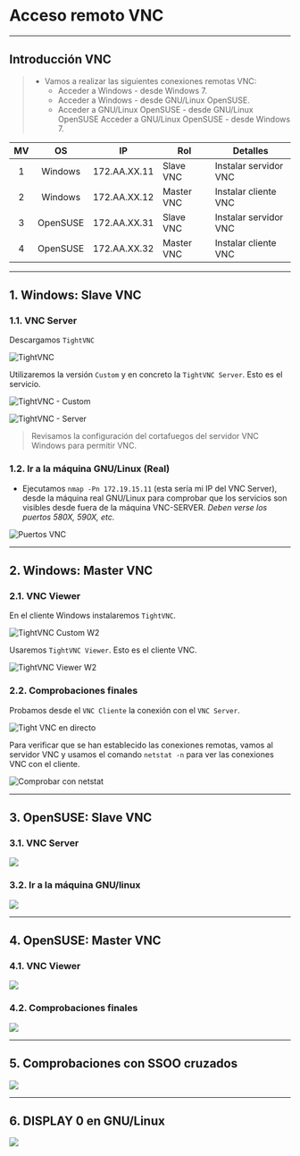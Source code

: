 
# Acceso remoto VNC

---

## Introducción VNC

> * Vamos a realizar las siguientes conexiones remotas VNC:
>   * Acceder a Windows - desde Windows 7.
>   * Acceder a Windows - desde GNU/Linux OpenSUSE.
>   * Acceder a GNU/Linux OpenSUSE - desde GNU/Linux OpenSUSE
Acceder a GNU/Linux OpenSUSE - desde Windows 7.

| MV | OS       | IP           | Rol        | Detalles              |
| :-: | :-------: | ------------ | ---------- | --------------------- |
|  1 | Windows  | 172.AA.XX.11 | Slave VNC  | Instalar servidor VNC |
|  2 | Windows  | 172.AA.XX.12 | Master VNC | Instalar cliente VNC  |
|  3 | OpenSUSE | 172.AA.XX.31 | Slave VNC  | Instalar servidor VNC |
|  4 | OpenSUSE | 172.AA.XX.32 | Master VNC | Instalar cliente VNC  |

---

## 1. Windows: Slave VNC

### 1.1. VNC Server

Descargamos `TightVNC`

![TightVNC](./images/tightvnc.png)

Utilizaremos la versión `Custom` y en concreto la `TightVNC Server`. Esto es el servicio.

![TightVNC - Custom](./images/custom-tightvnc.png)

![TightVNC - Server](./images/tight-server.png)

> Revisamos la configuración del cortafuegos del servidor VNC Windows para permitir VNC.

### 1.2. Ir a la máquina GNU/Linux (Real)

* Ejecutamos `nmap -Pn 172.19.15.11` (esta sería mi IP del VNC Server), desde la máquina real GNU/Linux para comprobar que los servicios son visibles desde fuera de la máquina VNC-SERVER.
*Deben verse los puertos 580X, 590X, etc.*

![Puertos VNC](./images/vnc-comp-mr.png)

---

## 2. Windows: Master VNC

### 2.1. VNC Viewer

En el cliente Windows instalaremos `TightVNC`.

![TightVNC Custom W2](./images/tight-custom-w2.png)

Usaremos `TightVNC Viewer`. Esto es el cliente VNC.

![TightVNC Viewer W2](./images/tight-viewer-w2.png)

### 2.2. Comprobaciones finales

Probamos desde el `VNC Cliente` la conexión con el `VNC Server`.

![Tight VNC en directo](./images/tight-directo.png)

Para verificar que se han establecido las conexiones remotas, vamos al servidor VNC y usamos el comando `netstat -n` para ver las conexiones VNC con el cliente.

![Comprobar con netstat](./images/tightvnc-server-cliente.png)

---

## 3. OpenSUSE: Slave VNC

### 3.1. VNC Server



![](./images/.png)

### 3.2. Ir a la máquina GNU/linux



![](./images/.png)

---

## 4. OpenSUSE: Master VNC

### 4.1. VNC Viewer



![](./images/.png)

### 4.2. Comprobaciones finales



![](./images/.png)

---

## 5. Comprobaciones con SSOO cruzados



![](./images/.png)

---

## 6. DISPLAY 0 en GNU/Linux



![](./images/.png)

